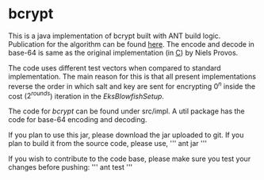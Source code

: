 # bcrypt

This is a java implementation of bcrypt built with ANT build logic.  Publication for the algorithm can be found [here](http://www.openbsd.org/papers/bcrypt-paper.pdf). The encode and decode in base-64 is same as the original implementation (in [C](http://mail-index.netbsd.org/tech-crypto/2002/05/24/msg000204.html)) by Niels Provos.

The code uses different test vectors when compared to standard implementation.  The main reason for this is that all present implementations reverse the order in which salt and key are sent for encrypting ${0}^n$ inside the cost ($2^{rounds}$) iteration in the _EksBlowfishSetup_.

The code for _bcrypt_ can be found under src/impl.  A util package has the code for base-64 encoding and decoding.

If you plan to use this jar, please download the jar uploaded to git.  If you plan to build it from the source code, please use,
'''
ant jar
'''

If you wish to contribute to the code base, please make sure you test your changes before pushing:
'''
ant test
'''
